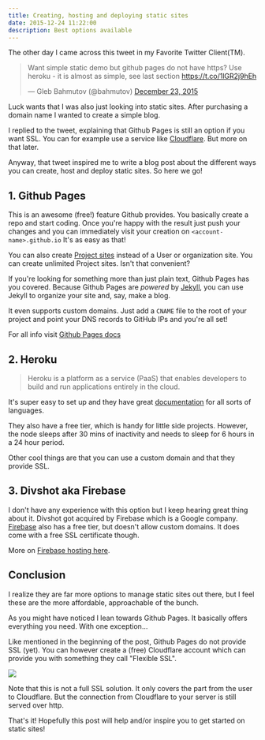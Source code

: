 ```yaml
---
title: Creating, hosting and deploying static sites
date: 2015-12-24 11:22:00
description: Best options available
---
```


The other day I came across this tweet in my Favorite Twitter Client(TM).

<blockquote class="twitter-tweet" lang="en"><p lang="en" dir="ltr">Want simple static demo but github pages do not have https? Use heroku - it is almost as simple, see last section <a href="https://t.co/1lGR2j9hEh">https://t.co/1lGR2j9hEh</a></p>&mdash; Gleb Bahmutov (@bahmutov) <a href="https://twitter.com/bahmutov/status/679505001862017024">December 23, 2015</a></blockquote>
<script async src="//platform.twitter.com/widgets.js" charset="utf-8"></script>

Luck wants that I was also just looking into static sites. After purchasing a domain name I wanted to create a simple blog.

I replied to the tweet, explaining that Github Pages is still an option if you want SSL. You can for example use a service like [Cloudflare](https://www.cloudflare.com/). But more on that later.

Anyway, that tweet inspired me to write a blog post about the different ways you can create, host and deploy static sites. So here we go!

## 1. Github Pages
This is an awesome (free!) feature Github provides. You basically create a repo and start coding.
Once you're happy with the result just push your changes and you can immediately visit your creation on `<account-name>.github.io`
It's as easy as that!

You can also create [Project sites](https://pages.github.com/) instead of a User or organization site. You can create unlimited Project sites. Isn't that convenient?

If you're looking for something more than just plain text, Github Pages has you covered. Because Github Pages are *powered* by [Jekyll](http://jekyllrb.com/), you can use Jekyll to organize your site and, say, make a blog.

It even supports custom domains. Just add a `CNAME` file to the root of your project and point your DNS records to GitHub IPs and you're all set!

For all info visit [Github Pages docs](https://pages.github.com/)

## 2. Heroku
> Heroku is a platform as a service (PaaS) that enables developers to build and run applications entirely in the cloud.

It's super easy to set up and they have great [documentation](https://devcenter.heroku.com/) for all sorts of languages.    

They also have a free tier, which is handy for little side projects.
However, the node sleeps after 30 mins of inactivity and needs to sleep for 6 hours in a 24 hour period.

Other cool things are that you can use a custom domain and that they provide SSL.

## 3. Divshot aka Firebase
I don't have any experience with this option but I keep hearing great thing about it. Divshot got acquired by Firebase which is a Google company. [Firebase](https://www.firebase.com/) also has a free tier, but doesn't allow custom domains. It does come with a free SSL certificate though.

More on [Firebase hosting here](https://www.firebase.com/hosting.html).

## Conclusion

I realize they are far more options to manage static sites out there, but I feel these are the more affordable, approachable of the bunch.

As you might have noticed I lean towards Github Pages. It basically offers everything you need. With one exception...

Like mentioned in the beginning of the post, Github Pages do not provide SSL (yet).
You can however create a (free) Cloudflare account which can provide you with something they call "Flexible SSL".

<img class="x2 center" src="{{ site.baseurl }}assets/images/ssl.png" />

Note that this is not a full SSL solution. It only covers the part from the user to Cloudflare. But the connection from Cloudflare to your server is still served over http.

That's it! Hopefully this post will help and/or inspire you to get started on static sites!
